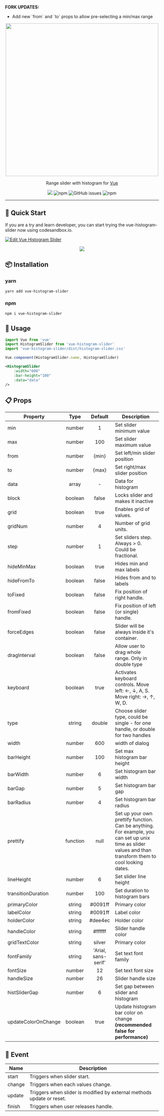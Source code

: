 <p>
    <b>FORK UPDATES:</b>
    <ul>
        <li>Add new `from` and `to` props to allow pre-selecting a min/max range</li>
    </ul>
</p>
<p align="center">
    <img src="https://github.com/oguzhaninan/vue-histogram-slider/raw/master/resources/header.png" width="500">
</p>
<p align="center">
 Range slider with histogram for <a href="http://vuejs.org/" rel="nofollow" class="rich-diff-level-one">Vue</a>
</p>
<p align="center">
    <img src="https://img.shields.io/github/license/oguzhaninan/vue-histogram-slider?style=flat-square" />
    <img alt="npm" src="https://img.shields.io/npm/dm/vue-histogram-slider?style=flat-square">
    <img alt="GitHub issues" src="https://img.shields.io/github/issues/oguzhaninan/vue-histogram-slider?style=flat-square">
    <img alt="npm" src="https://img.shields.io/npm/v/vue-histogram-slider?style=flat-square">
</p>
<hr>

## 🚀 Quick Start

If you are a try and learn developer, you can start trying the vue-histogram-slider now using codesandbox.io.

<a href="https://codesandbox.io/s/vue-histogram-slider-b7m0e?fontsize=14" target="_blank">
  <img alt="Edit Vue Histogram Slider" src="https://codesandbox.io/static/img/play-codesandbox.svg">
</a>

<p align="center">
    <img src="https://github.com/oguzhaninan/vue-histogram-slider/raw/master/resources/histogram-slider-demo.gif">
</p>

## 📦 Installation

### yarn

`yarn add vue-histogram-slider`

### npm

`npm i vue-histogram-slider`

## 🔧 Usage

```js
import Vue from 'vue'
import HistogramSlider from 'vue-histogram-slider'
import 'vue-histogram-slider/dist/histogram-slider.css'

Vue.component(HistogramSlider.name, HistogramSlider)
```

```xml
<HistogramSlider
    :width="600"
    :bar-height="100"
    :data="data"
/>
```

## 📋 Props

| Property            |   Type   |       Default       | Description                                                                                                                                               |
| ------------------- | :------: | :-----------------: | --------------------------------------------------------------------------------------------------------------------------------------------------------- |
| min                 |  number  |          1          | Set slider minimum value                                                                                                                                  |
| max                 |  number  |         100         | Set slider maximum value                                                                                                                                  |
| from                |  number  |        {min}        | Set left/min slider position                                                                                                                              |
| to                  |  number  |        {max}        | Set right/max slider position                                                                                                                             |
| data                |  array   |          -          | Data for histogram                                                                                                                                        |
| block               | boolean  |        false        | Locks slider and makes it inactive                                                                                                                        |
| grid                | boolean  |        true         | Enables grid of values.                                                                                                                                   |
| gridNum             |  number  |          4          | Number of grid units.                                                                                                                                     |
| step                |  number  |          1          | Set sliders step. Always > 0. Could be fractional.                                                                                                        |
| hideMinMax          | boolean  |        true         | Hides min and max labels                                                                                                                                  |
| hideFromTo          | boolean  |        false        | Hides from and to labels                                                                                                                                  |
| toFixed             | boolean  |        false        | Fix position of right handle.                                                                                                                             |
| fromFixed           | boolean  |        false        | Fix position of left (or single) handle.                                                                                                                  |
| forceEdges          | boolean  |        false        | Slider will be always inside it's container.                                                                                                              |
| dragInterval        | boolean  |        false        | Allow user to drag whole range. Only in double type                                                                                                       |
| keyboard            | boolean  |        true         | Activates keyboard controls. Move left: ←, ↓, A, S. Move right: →, ↑, W, D.                                                                               |
| type                |  string  |       double        | Choose slider type, could be single - for one handle, or double for two handles                                                                           |
| width               |  number  |         600         | width of dialog                                                                                                                                           |
| barHeight           |  number  |         100         | Set max histogram bar height                                                                                                                              |
| barWidth            |  number  |          6          | Set histogram bar width                                                                                                                                   |
| barGap              |  number  |          5          | Set histogram bar gap                                                                                                                                     |
| barRadius           |  number  |          4          | Set histogram bar radius                                                                                                                                  |
| prettify            | function |        null         | Set up your own prettify function. Can be anything. For example, you can set up unix time as slider values and than transform them to cool looking dates. |
| lineHeight          |  number  |          6          | Set slider line height                                                                                                                                    |
| transitionDuration  |  number  |         100         | Set duration to histogram bars                                                                                                                            |
| primaryColor        |  string  |       #0091ff       | Primary color                                                                                                                                             |
| labelColor          |  string  |       #0091ff       | Label color                                                                                                                                               |
| holderColor         |  string  |       #dee4ec       | Holder color                                                                                                                                              |
| handleColor         |  string  |       #ffffff       | Slider handle color                                                                                                                                       |
| gridTextColor       |  string  |       silver        | Primary color                                                                                                                                             |
| fontFamily          |  string  | 'Arial, sans-serif' | Set text font family                                                                                                                                      |
| fontSize            |  number  |         12          | Set text font size                                                                                                                                        |
| handleSize          |  number  |         26          | Slider handle size                                                                                                                                        |
| histSliderGap       |  number  |          6          | Set gap between slider and histogram                                                                                                                      |
| updateColorOnChange | boolean  |        true         | Update histogram bar color on change **(recommended false for performance)**                                                                              |

## 🔧 Event

| Name   | Description                                                           |
| ------ | --------------------------------------------------------------------- |
| start  | Triggers when slider start.                                           |
| change | Triggers when each values change.                                     |
| update | Triggers when slider is modified by external methods update or reset. |
| finish | Triggers when user releases handle.                                   |
